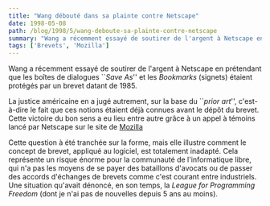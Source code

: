 ```yaml
---
title: "Wang débouté dans sa plainte contre Netscape"
date: 1998-05-08
path: /blog/1998/5/wang-deboute-sa-plainte-contre-netscape
summary: "Wang a récemment essayé de soutirer de l'argent à Netscape en prétendant que les boîtes de dialogues ``Save As'' et les Bookmarks (signets) étaient protégés par un brevet datant de 1985."
tags: ['Brevets', 'Mozilla']
---
```


<P>
Wang a récemment essayé de soutirer de l'argent à Netscape en prétendant
que les boîtes de dialogues ``<EM>Save As</EM>'' et les <EM>Bookmarks</EM>
(signets) étaient protégés par un brevet datant de 1985.
</P>

<P>
La justice américaine en a jugé autrement, sur la base du ``<EM>prior
art</EM>'', c'est-à-dire le fait que ces notions étaient déjà connues
avant le dépôt du brevet. Cette victoire du bon sens a eu lieu entre
autre grâce à un appel à témoins lancé par Netscape sur le site de
<A HREF="http://www.mozilla.org/">Mozilla</A>
</P>

<P>
Cette question à été tranchée sur la forme, mais elle illustre comment
le concept de brevet, appliqué au logiciel, est totalement inadapté.
Cela représente un risque énorme pour la communauté de l'informatique
libre, qui n'a pas les moyens de se payer des bataillons d'avocats
ou de passer des accords d'échanges de brevets comme c'est courant
entre industriels. Une situation qu'avait dénoncé, en son temps, la
<EM>League for Programming Freedom</EM> (dont je n'ai pas de nouvelles
depuis 5 ans au moins).
</P>


